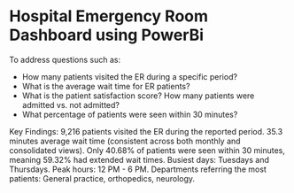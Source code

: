 # Hospital Emergency Room Dashboard using PowerBi

To address questions such as:
* How many patients visited the ER during a specific period?
* What is the average wait time for ER patients?
* What is the patient satisfaction score? How many patients were admitted vs. not admitted?
* What percentage of patients were seen within 30 minutes?

Key Findings:
9,216 patients visited the ER during the reported period. 35.3 minutes average wait time (consistent across both monthly and consolidated views). Only 40.68% of patients were seen within 30 minutes, meaning 59.32% had extended wait times. Busiest days: Tuesdays and Thursdays. Peak hours: 12 PM - 6 PM. Departments referring the most patients: General practice, orthopedics, neurology.
